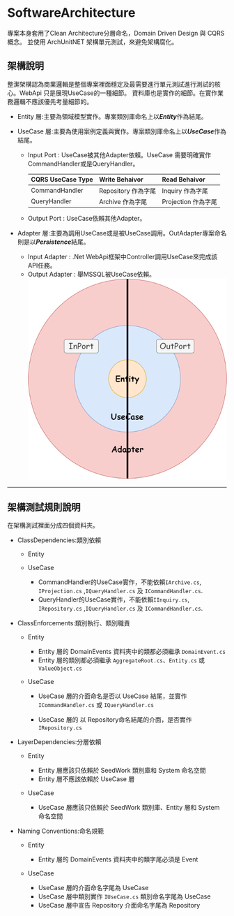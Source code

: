 ﻿# SoftwareArchitecture 

專案本身套用了Clean Architecture分層命名，Domain Driven Design 與 CQRS 概念。
並使用 ArchUnitNET 架構單元測試，來避免架構腐化。


## 架構說明
整潔架構認為商業邏輯是整個專案裡面穩定及最需要進行單元測試進行測試的核心。WebApi 只是展現UseCase的一種細節。
資料庫也是實作的細節。在實作業務邏輯不應該優先考量細節的。



- Entity 層:主要為領域模型實作。專案類別庫命名上以***Entity***作為結尾。
    

- UseCase 層:主要為使用案例定義與實作。專案類別庫命名上以***UseCase***作為結尾。
    - Input Port : UseCase被其他Adapter依賴。UseCase 需要明確實作CommandHandler或是QueryHandler。

      | CQRS UseCase Type | Write Behaivor| Read Behaivor|
      |-------------------| -------- | -------- |
      | CommandHandler    |  Repository 作為字尾|  Inquiry 作為字尾|
      | QueryHandler      | Archive 作為字尾| Projection 作為字尾|
  
    - Output Port : UseCase依賴其他Adapter。


- Adapter 層:主要為調用UseCase或是被UseCase調用。OutAdapter專案命名則是以***Persistence***結尾。
    - Input Adapter : .Net WebApi框架中Controller調用UseCase來完成該API任務。
    - Output Adapter : 舉MSSQL被UseCase依賴。
![Clean Architecture](Images/Architecture.png)






---



## 架構測試規則說明

在架構測試裡面分成四個資料夾。

* ClassDependencies:類別依賴
    * Entity

    * UseCase
        - CommandHandler的UseCase實作，不能依賴`IArchive.cs`, `IProjection.cs` ,`IQueryHandler.cs` 及 `ICommandHandler.cs`.
        - QueryHandler的UseCase實作，不能依賴`IInquiry.cs`, `IRepository.cs` ,`IQueryHandler.cs` 及 `ICommandHandler.cs`.

* ClassEnforcements:類別執行、類別職責
    
    * Entity
        - Entity 層的 DomainEvents 資料夾中的類都必須繼承 `DomainEvent.cs`
        - Entity 層的類別都必須繼承 `AggregateRoot.cs`、`Entity.cs` 或 `ValueObject.cs`

    
    * UseCase
        - UseCase 層的介面命名是否以 UseCase 結尾，並實作 `ICommandHandler.cs` 或 `IQueryHandler.cs`
        
        - UseCase 層的 以 Repository命名結尾的介面，是否實作 `IRepository.cs`
    
    
* LayerDependencies:分層依賴
    
    * Entity 
        - Entity 層應該只依賴於 SeedWork 類別庫和 System 命名空間
        - Entity 層不應該依賴於 UseCase 層
    
    * UseCase
        - UseCase 層應該只依賴於 SeedWork 類別庫、Entity 層和 System 命名空間


* Naming Conventions:命名規範
    * Entity
        - Entity 層的 DomainEvents 資料夾中的類字尾必須是 Event
    
    
    * UseCase
        - UseCase 層的介面命名字尾為 UseCase
        - UseCase 層中類別實作 `IUseCase.cs` 類別命名字尾為 UseCase
        - UseCase 層中宣告 Repository 介面命名字尾為 Repository

